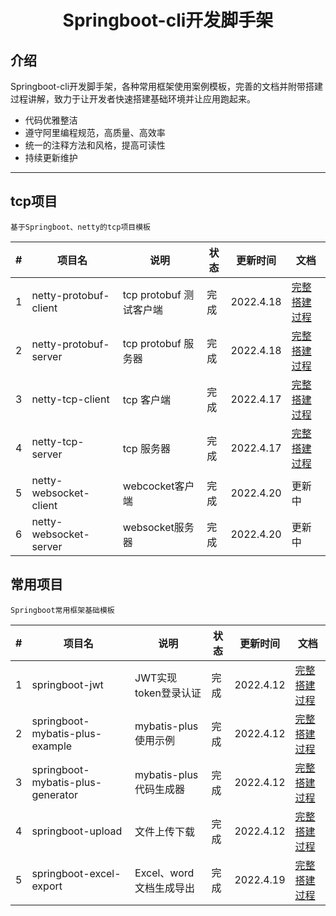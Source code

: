 <h1 align="center">Springboot-cli开发脚手架</h1> 

## 介绍

Springboot-cli开发脚手架，各种常用框架使用案例模板，完善的文档并附带搭建过程讲解，致力于让开发者快速搭建基础环境并让应用跑起来。

- 代码优雅整洁
- 遵守阿里编程规范，高质量、高效率
- 统一的注释方法和风格，提高可读性
- 持续更新维护

---

## tcp项目

`基于Springboot、netty的tcp项目模板`

| #    | 项目名                 | 说明                    | 状态 | 更新时间  | 文档                                   |
| ---- | ---------------------- | ----------------------- | ---- | --------- | -------------------------------------- |
| 1    | netty-protobuf-client  | tcp protobuf 测试客户端 | 完成 | 2022.4.18 | [完整搭建过程](http://t.csdn.cn/Lneul) |
| 2    | netty-protobuf-server  | tcp protobuf 服务器     | 完成 | 2022.4.18 | [完整搭建过程](http://t.csdn.cn/yCpAe) |
| 3    | netty-tcp-client       | tcp 客户端              | 完成 | 2022.4.17 | [完整搭建过程](http://t.csdn.cn/yvjS5) |
| 4    | netty-tcp-server       | tcp 服务器              | 完成 | 2022.4.17 | [完整搭建过程](http://t.csdn.cn/ti5xA) |
| 5    | netty-websocket-client | webcocket客户端         | 完成 | 2022.4.20 | 更新中                                 |
| 6    | netty-websocket-server | websocket服务器         | 完成 | 2022.4.20 | 更新中                                 |

## 常用项目

`Springboot常用框架基础模板`

| #    | 项目名                            | 说明                    | 状态 | 更新时间  | 文档                                   |
| ---- | --------------------------------- | ----------------------- | ---- | --------- | -------------------------------------- |
| 1    | springboot-jwt                    | JWT实现token登录认证    | 完成 | 2022.4.12 | [完整搭建过程](http://t.csdn.cn/uBLdp) |
| 2    | springboot-mybatis-plus-example   | mybatis-plus使用示例    | 完成 | 2022.4.12 | [完整搭建过程](http://t.csdn.cn/oSwiZ) |
| 3    | springboot-mybatis-plus-generator | mybatis-plus代码生成器  | 完成 | 2022.4.12 | [完整搭建过程](http://t.csdn.cn/wmdG5) |
| 4    | springboot-upload                 | 文件上传下载            | 完成 | 2022.4.12 | [完整搭建过程](http://t.csdn.cn/ZFOYP) |
| 5    | springboot-excel-export           | Excel、word文档生成导出 | 完成 | 2022.4.19 | [完整搭建过程](http://t.csdn.cn/sEv6E) |

